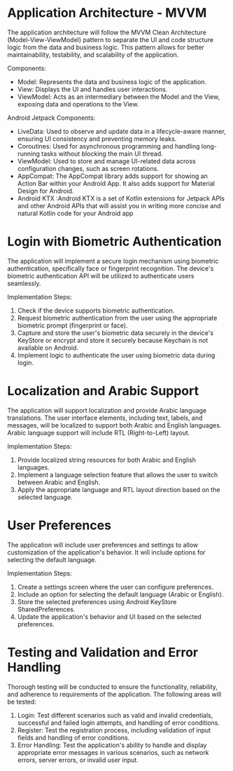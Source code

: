 # Application Architecture - MVVM

The application architecture will follow the MVVM Clean Architecture (Model-View-ViewModel) pattern to separate the UI and code structure logic from the data and business logic. This pattern allows for better maintainability, testability, and scalability of the application.

Components:
- Model: Represents the data and business logic of the application. 
- View: Displays the UI and handles user interactions.
- ViewModel: Acts as an intermediary between the Model and the View, exposing data and operations to the View.

Android Jetpack Components:
- LiveData: Used to observe and update data in a lifecycle-aware manner, ensuring UI consistency and preventing memory leaks.
- Coroutines: Used for asynchronous programming and handling long-running tasks without blocking the main UI thread.
- ViewModel: Used to store and manage UI-related data across configuration changes, such as screen rotations.
- AppCompat: The AppCompat library adds support for showing an Action Bar within your Android App. It also adds support for Material Design for Android.
- Android KTX :Android KTX is a set of Kotlin extensions for Jetpack APIs and other Android APIs that will assist you in writing more concise and natural Kotlin code for your Android app

# Login with Biometric Authentication

The application will implement a secure login mechanism using biometric authentication, specifically face or fingerprint recognition. The device's biometric authentication API will be utilized to authenticate users seamlessly.

Implementation Steps:
1. Check if the device supports biometric authentication.
2. Request biometric authentication from the user using the appropriate biometric prompt (fingerprint or face).
3. Capture and store the user's biometric data securely in the device's KeyStore or encrypt and store it securely because Keychain is not available on Android.
4. Implement logic to authenticate the user using biometric data during login.

# Localization and Arabic Support

The application will support localization and provide Arabic language translations. The user interface elements, including text, labels, and messages, will be localized to support both Arabic and English languages. Arabic language support will include RTL (Right-to-Left) layout.

Implementation Steps:
1. Provide localized string resources for both Arabic and English languages.
2. Implement a language selection feature that allows the user to switch between Arabic and English.
3. Apply the appropriate language and RTL layout direction based on the selected language.

# User Preferences

The application will include user preferences and settings to allow customization of the application's behavior. It will include options for selecting the default language.

Implementation Steps:
1. Create a settings screen where the user can configure preferences.
2. Include an option for selecting the default language (Arabic or English).
3. Store the selected preferences using Android KeyStore SharedPreferences.
4. Update the application's behavior and UI based on the selected preferences.

# Testing and Validation and Error Handling

Thorough testing will be conducted to ensure the functionality, reliability, and adherence to requirements of the application. The following areas will be tested:

1. Login: Test different scenarios such as valid and invalid credentials, successful and failed login attempts, and handling of error conditions.
2. Register: Test the registration process, including validation of input fields and handling of error conditions.
3. Error Handling: Test the application's ability to handle and display appropriate error messages in various scenarios, such as network errors, server errors, or invalid user input.

